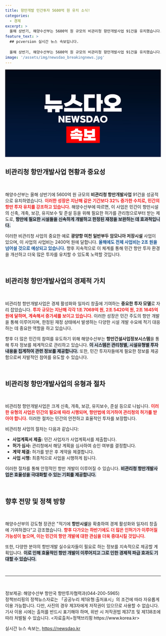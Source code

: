 ```yaml
---
title: 항만개발 민간투자 5600억 원 유치 소식!
categories:
  - 경제
excerpt: >
  올해 상반기, 해양수산부는 5600억 원 규모의 비관리청 항만개발사업 91건을 유치했습니다. 이는 지난해 대비 32% 증가한 수치로, 경제 활성화와 일자리 창출에 기여할 것으로 기대됩니다.
feature_text: >
  ## pcversion 실시간 뉴스 속보입니다.

  올해 상반기, 해양수산부는 5600억 원 규모의 비관리청 항만개발사업 91건을 유치했습니다. 이는 지난해 대비 32% 증가한 수치로, 경제 활성화와 일자리 창출에 기여할 것으로 기대됩니다.
image: '/assets/img/newsdao_breakingnews.jpg'
---
```


<p><img src="/assets/img/newsdao_breakingnews.jpg" alt="pcversion 속보" /></p>

<h2 data-ke-size="size26">비관리청 항만개발사업 현황과 중요성</h2>

<p data-ke-size="size16">&nbsp;</p>

<p>해양수산부는 올해 상반기에 5600억 원 규모의 <b>비관리청 항만개발사업</b> 91건을 성공적으로 유치하였습니다. <b><span style="color: #ee2323;">이러한 성장은 지난해 같은 기간보다 32% 증가한 수치로, 민간의 항만 투자 유치를 강조하고 있습니다.</span></b> 해양수산부에 따르면, 이 사업은 민간이 항만시설의 신축, 개축, 보강, 유지보수 및 준설 등을 위해 필요한 허가를 관리청으로부터 받는 제도로, <b><span style="background-color: #21538527;">항만에 필요한 시설들을 신속하게 개발하고 한정된 재정을 보완하는 데 효과적입니다.</span></b> </p>

<p>이러한 비관리청 사업의 중요한 예로 <b>광양항 여천 일반부두 암모니아 저장시설</b> 사업이 있으며, 이 사업의 사업비는 2400억 원에 달합니다. <b><span style="color: #1a5490;">올해에도 전체 사업비는 2조 원을 넘어설 것으로 예상되고 있습니다.</span></b> 향후 지속적으로 이 체계를 통해 민간 항만 투자 환경을 개선하고 더욱 많은 투자를 유치할 수 있도록 노력할 것입니다.</p>

<p data-ke-size="size16">&nbsp;</p>

<h2 data-ke-size="size26">비관리청 항만개발사업의 경제적 가치</h2>

<p data-ke-size="size16">&nbsp;</p>

<p>비관리청 항만개발사업은 경제 활성화와 일자리 창출에 기여하는 <b>중요한 투자 모델</b>로 자리 잡았습니다. <b><span style="color: #ee2323;">투자 규모는 지난해 각각 1조 7069억 원, 2조 5420억 원, 2조 1645억 원에 달하며, 계속해서 증가세를 보이고 있습니다.</span></b> 이러한 성장은 민간 주도의 항만 개발을 통해 이루어지며, 한정된 재정 상태에서 발생하는 다양한 시설 개발 수요에 적기 대응하는 데 중요한 역할을 하고 있습니다.</p>

<p>향후 더 많은 민간의 참여를 유도하기 위해 해양수산부는 <b>항만건설사업정보시스템</b>을 통해 투자 정보를 체계적으로 관리하고 있습니다. <b><span style="background-color: #21538527;">이 시스템은 관리청별, 시설유형별 투자 내용을 집계하여 관련 정보를 제공합니다.</span></b> 또한, 민간 투자자들에게 필요한 정보를 제공함으로써 자발적인 참여를 유도할 수 있습니다.</p>

<p data-ke-size="size16">&nbsp;</p>

<h2 data-ke-size="size26">비관리청 항만개발사업의 유형과 절차</h2>

<p data-ke-size="size16">&nbsp;</p>

<p>비관리청 항만개발사업은 크게 신축, 개축, 보강, 유지보수, 준설 등으로 나뉩니다. <b><span style="color: #ee2323;">이러한 유형의 사업은 민간의 필요에 따라 시행되며, 항만법에 의거하여 관리청의 허가를 받아야 합니다.</span></b> 이러한 절차는 민간의 안전하고 효율적인 투자를 보장합니다.</p>

<p>비관리청 사업의 절차는 다음과 같습니다:</p>

<ul>
    <li><b>사업계획서 제출:</b> 민간 사업자가 사업계획서를 제출합니다.</li>
    <li><b>허가 심사:</b> 관리청에서 해당 계획을 심사하여 승인 여부를 결정합니다.</li>
    <li><b>계약 체결:</b> 허가를 받은 후 계약을 체결합니다.</li>
    <li><b>사업 시행:</b> 최종적으로 사업을 시행하게 됩니다.</li>
</ul>

<p>이러한 절차를 통해 안정적인 항만 개발이 이루어질 수 있습니다. <b><span style="background-color: #21538527;">비관리청 항만개발사업은 효율성을 극대화할 수 있는 기회를 제공합니다.</span></b> </p>

<p data-ke-size="size16">&nbsp;</p>

<h2 data-ke-size="size26">향후 전망 및 정책 방향</h2>

<p data-ke-size="size16">&nbsp;</p>

<p>해양수산부의 강도형 장관은 "적기에 <b>항만시설</b>을 확충하여 경제 활성화와 일자리 창출에 기여하겠다"고 강조했습니다. <b><span style="color: #ee2323;">향후 다가오는 하반기에도 더 많은 인허가가 이루어질 가능성이 높으며, 이는 민간의 항만 개발에 대한 관심을 더욱 증대시킬 것입니다.</span></b> </p>

<p>또한, 다양한 분야의 항만개발 실수요자들이 필요로 하는 정보를 지속적으로 제공할 계획입니다. <b><span style="background-color: #21538527;">이로 인해 효율적인 항만 개발이 이루어지고 그로 인한 경제적 파급 효과도 기대할 수 있습니다.</span></b> </p>

<p data-ke-size="size16">&nbsp;</p>

<hr>

<p data-ke-size="size16">&nbsp;</p>

<p>정보제공: 해양수산부 항만국 항만투자협력과(044-200-5965) <br>
정책브리핑의 정책뉴스자료는 「공공누리 제1유형:출처표시」의 조건에 따라 자유롭게 이용 가능합니다. 다만, 사진의 경우 제3자에게 저작권이 있으므로 사용할 수 없습니다. 기사 이용 시에는 출처를 반드시 표기해야 하며, 위반 시 저작권법 제37조 및 제138조에 따라 처벌될 수 있습니다. &lt;자료출처=정책브리핑 https://www.korea.kr></p>
실시간 뉴스 속보는, <a href="https://newsdao.kr" rel="dofollow">https://newsdao.kr</a>


